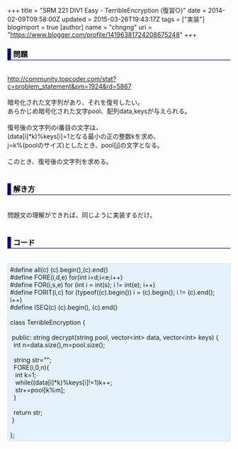 +++
title = "SRM 221 DIV1 Easy - TerribleEncryption (復習○)"
date = 2014-02-09T09:58:00Z
updated = 2015-03-26T19:43:17Z
tags = ["実装"]
blogimport = true 
[author]
	name = "chngng"
	uri = "https://www.blogger.com/profile/14196381724208675248"
+++

<div dir="ltr" style="text-align: left;" trbidi="on"><h3 style="border-bottom: 2px solid slateblue; border-left: 8px solid navy; color: black; padding: 0px 0px 1px 5px;">問題 </h3><br /><a href="http://community.topcoder.com/stat?c=problem_statement&amp;pm=1924&amp;rd=5867" target="_blank">http://community.topcoder.com/stat?c=problem_statement&amp;pm=1924&amp;rd=5867</a><br /><br />暗号化された文字列があり、それを復号したい。<br />あらかじめ暗号化された文字pool、配列data,keysが与えられる。<br /><br />復号後の文字列のi番目の文字は、<br />(data[i]*k)%keys[i]=1となる最小の正の整数kを求め、<br />j=k%(poolのサイズ)としたとき、pool[j]の文字となる。<br /><br />このとき、復号後の文字列を求める。<br /><br /><h3 style="border-bottom: 2px solid slateblue; border-left: 8px solid navy; color: black; padding: 0px 0px 1px 5px;">解き方 </h3><br />問題文の理解ができれば、同じように実装するだけ。<br /><br /><h3 style="border-bottom: 2px solid slateblue; border-left: 8px solid navy; color: black; padding: 0px 0px 1px 5px;">コード </h3><br /><div style="background-color: #e3f2fb; border: 1px dotted #CCCCCC; padding: 5px;">#define all(c) (c).begin(),(c).end()<br />#define FORE(i,d,e) for(int i=d;i&lt;e;i++)<br />#define FOR(i,s,e) for (int i = int(s); i != int(e); i++)<br />#define FORIT(i,c) for (typeof((c).begin()) i = (c).begin(); i != (c).end(); i++)<br />#define ISEQ(c) (c).begin(), (c).end()<br /><br />class TerribleEncryption {<br /><br /><span class="Apple-tab-span" style="white-space: pre;"> </span>public: string decrypt(string pool, vector&lt;int&gt; data, vector&lt;int&gt; keys) {<br /><span class="Apple-tab-span" style="white-space: pre;">  </span>int n=data.size(),m=pool.size();<br /><br /><span class="Apple-tab-span" style="white-space: pre;">  </span>string str="";<br /><span class="Apple-tab-span" style="white-space: pre;">  </span>FORE(i,0,n){<br /><span class="Apple-tab-span" style="white-space: pre;">   </span>int k=1;<br /><span class="Apple-tab-span" style="white-space: pre;">   </span>while((data[i]*k)%keys[i]!=1)k++;<br /><span class="Apple-tab-span" style="white-space: pre;">   </span>str+=pool[k%m];<br /><span class="Apple-tab-span" style="white-space: pre;">  </span>}<br /><br /><span class="Apple-tab-span" style="white-space: pre;">  </span>return str;<br /><span class="Apple-tab-span" style="white-space: pre;"> </span>}<br /><br />};</div></div>
